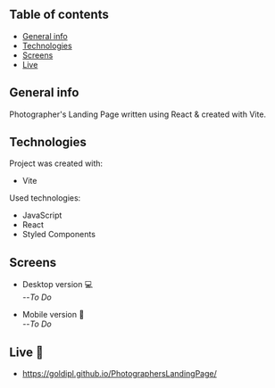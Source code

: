 ## Table of contents
* [General info](#general-info)
* [Technologies](#technologies)
* [Screens](#screens)
* [Live](#live-star2)

## General info
Photographer's Landing Page written using React & created with Vite.

## Technologies
Project was created with:
* Vite

Used technologies:
* JavaScript
* React
* Styled Components

## Screens
* Desktop version :computer:     
--*To Do*

* Mobile version :iphone:     
--*To Do*

## Live :star2:
* https://goldipl.github.io/PhotographersLandingPage/